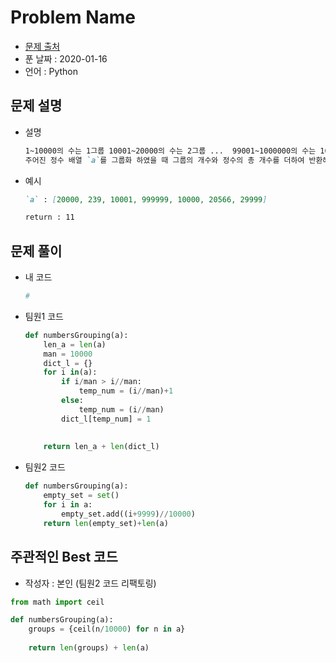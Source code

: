 # Problem Name

* [문제 출처](https://app.codesignal.com/challenge/J785w3Xu4BFzqnREg)
* 푼 날짜 : 2020-01-16
* 언어 : Python

## 문제 설명

* 설명

  ```markdown
  1~10000의 수는 1그룹 10001~20000의 수는 2그룹 ...  99001~1000000의 수는 100그룹입니다.
  주어진 정수 배열 `a`를 그룹화 하였을 때 그룹의 개수와 정수의 총 개수를 더하여 반환해 주세요. 
  ```

* 예시

  ```markdown
  `a` : [20000, 239, 10001, 999999, 10000, 20566, 29999]
  
  return : 11
  ```
## 문제 풀이

* 내 코드

  ```python
  #
  ```

* 팀원1 코드

  ```python
  def numbersGrouping(a):
      len_a = len(a)
      man = 10000
      dict_l = {}
      for i in(a):
          if i/man > i//man:
              temp_num = (i//man)+1
          else:
              temp_num = (i//man)
          dict_l[temp_num] = 1
      
      
      return len_a + len(dict_l)
  ```

* 팀원2 코드

  ```python
  def numbersGrouping(a):
      empty_set = set()
      for i in a:
          empty_set.add((i+9999)//10000)
      return len(empty_set)+len(a)
  ```

## 주관적인 Best 코드

* 작성자 : 본인 (팀원2 코드 리팩토링)

```python
from math import ceil

def numbersGrouping(a):
    groups = {ceil(n/10000) for n in a}
    
    return len(groups) + len(a)
```

